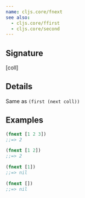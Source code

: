 ```yaml
---
name: cljs.core/fnext
see also:
  - cljs.core/ffirst
  - cljs.core/second
---
```


## Signature
[coll]


## Details

Same as `(first (next coll))`


## Examples

```clj
(fnext [1 2 3])
;;=> 2

(fnext [1 2])
;;=> 2

(fnext [1])
;;=> nil

(fnext [])
;;=> nil
```